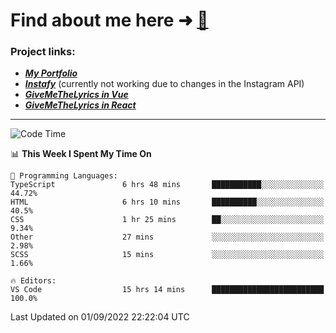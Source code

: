 # Find about me here ➜ [🧑](https://pauabella.dev)

### Project links:
- ***[My Portfolio](https://pauabella.dev)***
- ***[Instafy](https://instafy.me)*** (currently not working due to changes in the Instagram API)
- ***[GiveMeTheLyrics in Vue](https://lyrics.pauabella.dev)***
- ***[GiveMeTheLyrics in React](https://pauabella.dev/GiveMeTheLyrics)***

---
<!--START_SECTION:waka-->
![Code Time](http://img.shields.io/badge/Code%20Time-1%2C393%20hrs%2049%20mins-blue)

📊 **This Week I Spent My Time On** 

```text
💬 Programming Languages: 
TypeScript               6 hrs 48 mins       ███████████░░░░░░░░░░░░░░   44.72% 
HTML                     6 hrs 10 mins       ██████████░░░░░░░░░░░░░░░   40.5% 
CSS                      1 hr 25 mins        ██░░░░░░░░░░░░░░░░░░░░░░░   9.34% 
Other                    27 mins             ░░░░░░░░░░░░░░░░░░░░░░░░░   2.98% 
SCSS                     15 mins             ░░░░░░░░░░░░░░░░░░░░░░░░░   1.66%

🔥 Editors: 
VS Code                  15 hrs 14 mins      █████████████████████████   100.0%

```


 Last Updated on 01/09/2022 22:22:04 UTC
<!--END_SECTION:waka-->
